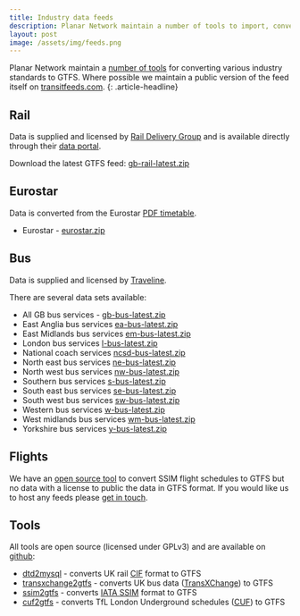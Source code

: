 ```yaml
---
title: Industry data feeds
description: Planar Network maintain a number of tools to import, convert and manage industry data feeds. Where possible a GTFS feed of the latest bus, rail and plane data is provided.
layout: post
image: /assets/img/feeds.png
---
```


Planar Network maintain a [number of tools](https://www.github.com/planarnetwork) for converting various industry standards to GTFS. Where possible we maintain a public version of the feed itself on [transitfeeds.com](http://transitfeeds.com).
{: .article-headline}

## Rail

Data is supplied and licensed by [Rail Delivery Group](https://www.raildeliverygroup.com/) and is available directly through their [data portal](http://data.atoc.org/).

Download the latest GTFS feed: [gb-rail-latest.zip](https://s3.eu-west-2.amazonaws.com/feeds.planar.network/gb-rail-latest.zip)

## Eurostar

Data is converted from the Eurostar [PDF timetable](https://content-static.eurostar.com/documents/446099_Timetables%20Core%20destination_Issue%2082_UK%20EN_0.pdf).

- Eurostar - [eurostar.zip](https://s3.eu-west-2.amazonaws.com/feeds.planar.network/eurostar.zip)

## Bus

Data is supplied and licensed by [Traveline](http://www.travelinedata.org.uk/traveline-open-data/traveline-national-dataset/).

There are several data sets available:

- All GB bus services - [gb-bus-latest.zip](https://s3.eu-west-2.amazonaws.com/feeds.planar.network/gb-bus-latest.zip)
- East Anglia bus services [ea-bus-latest.zip](https://s3.eu-west-2.amazonaws.com/feeds.planar.network/ea-bus-latest.zip)
- East Midlands bus services [em-bus-latest.zip](https://s3.eu-west-2.amazonaws.com/feeds.planar.network/em-bus-latest.zip)
- London bus services [l-bus-latest.zip](https://s3.eu-west-2.amazonaws.com/feeds.planar.network/l-bus-latest.zip)
- National coach services [ncsd-bus-latest.zip](https://s3.eu-west-2.amazonaws.com/feeds.planar.network/ncsd-bus-latest.zip)
- North east bus services [ne-bus-latest.zip](https://s3.eu-west-2.amazonaws.com/feeds.planar.network/ne-bus-latest.zip)
- North west bus services [nw-bus-latest.zip](https://s3.eu-west-2.amazonaws.com/feeds.planar.network/nw-bus-latest.zip)
- Southern bus services [s-bus-latest.zip](https://s3.eu-west-2.amazonaws.com/feeds.planar.network/s-bus-latest.zip)
- South east bus services [se-bus-latest.zip](https://s3.eu-west-2.amazonaws.com/feeds.planar.network/se-bus-latest.zip)
- South west bus services [sw-bus-latest.zip](https://s3.eu-west-2.amazonaws.com/feeds.planar.network/sw-bus-latest.zip)
- Western bus services [w-bus-latest.zip](https://s3.eu-west-2.amazonaws.com/feeds.planar.network/w-bus-latest.zip)
- West midlands bus services [wm-bus-latest.zip](https://s3.eu-west-2.amazonaws.com/feeds.planar.network/wm-bus-latest.zip)
- Yorkshire bus services [y-bus-latest.zip](https://s3.eu-west-2.amazonaws.com/feeds.planar.network/y-bus-latest.zip)

## Flights

We have an [open source tool](https://github.com/planarnetwork/ssim2gtfs) to convert SSIM flight schedules to GTFS but no data with a license to public the data in GTFS format. If you would like us to host any feeds please [get in touch](mailto:info@planar.network).

## Tools

All tools are open source (licensed under GPLv3) and are available on [github](https://www.github.com/planarnetwork):

- [dtd2mysql](https://www.github.com/planarnetwork/dtd2mysql) - converts UK rail [CIF](https://www.raildeliverygroup.com/files/Publications/services/rsp/RSPS5046-01-00_Timetable_Information_Data_Feed_InterfaceSpecification.pdf) format to GTFS
- [transxchange2gtfs](https://www.github.com/planarnetwork/transxchange2gtfs) - converts UK bus data ([TransXChange](https://www.gov.uk/government/collections/transxchange)) to GTFS
- [ssim2gtfs](https://www.github.com/planarnetwork/ssim2gtfs) - converts [IATA SSIM](https://www.iata.org/publications/store/Pages/standard-schedules-information.aspx) format to GTFS
- [cuf2gtfs](https://www.github.com/planarnetwork/cuf2gtfs) - converts TfL London Underground schedules ([CUF](http://content.tfl.gov.uk/cuf-technical-spec-tube-timetable-data.pdf)) to GTFS
